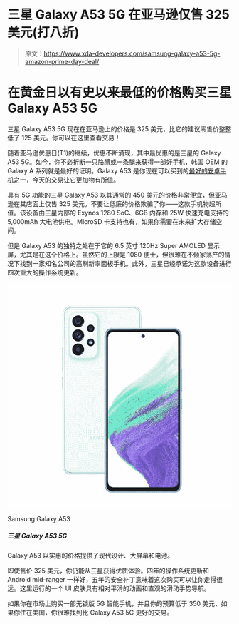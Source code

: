 # 三星 Galaxy A53 5G 在亚马逊仅售 325 美元(打八折)

> 原文：<https://www.xda-developers.com/samsung-galaxy-a53-5g-amazon-prime-day-deal/>

# 在黄金日以有史以来最低的价格购买三星 Galaxy A53 5G

三星 Galaxy A53 5G 现在在亚马逊上的价格是 325 美元，比它的建议零售价整整低了 125 美元。你可以在这里查看交易！

随着亚马逊优惠日(T1)的继续，优惠不断涌现，其中最优惠的是三星的 Galaxy A53 5G。如今，你不必折断一只胳膊或一条腿来获得一部好手机，韩国 OEM 的 Galaxy A 系列就是最好的证明。Galaxy A53 是你现在可以买到的[最好的安卓手机](https://www.xda-developers.com/best-android-phones/)之一，今天的交易让它更加物有所值。

具有 5G 功能的三星 Galaxy A53 以其通常的 450 美元的价格非常便宜，但亚马逊在其店面上仅售 325 美元。不要让低廉的价格欺骗了你——这款手机物超所值。该设备由三星内部的 Exynos 1280 SoC、6GB 内存和 25W 快速充电支持的 5,000mAh 大电池供电。MicroSD 卡支持也有，如果你需要在未来扩大存储空间。

但是 Galaxy A53 的独特之处在于它的 6.5 英寸 120Hz Super AMOLED 显示屏，尤其是在这个价格上。虽然它的上限是 1080 便士，但很难在不倾家荡产的情况下找到一家知名公司的高刷新率面板手机。此外，三星已经承诺为这款设备进行四次重大的操作系统更新。

 <picture>![The Galaxy A53 is one of the best budget Android phones you can buy right now, with a 120Hz OLED screen, 5G connectivity, and Android 12](img/d9ca2bdad3cf45dfaba6842cf05b5e37.png)</picture> 

Samsung Galaxy A53

##### 三星 Galaxy A53 5G

Galaxy A53 以实惠的价格提供了现代设计、大屏幕和电池。

即使售价 325 美元，你仍能从三星获得优质体验。四年的操作系统更新和 Android mid-ranger 一样好，五年的安全补丁意味着这次购买可以让你走得很远。这里运行的一个 UI 皮肤具有相对平滑的动画和直观的滑动手势导航。

如果你在市场上购买一部无锁版 5G 智能手机，并且你的预算低于 350 美元，如果你住在美国，你很难找到比 Galaxy A53 5G 更好的交易。